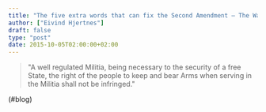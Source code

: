 ```yaml
---
title: "The five extra words that can fix the Second Amendment – The Washington Post"
author: ["Eivind Hjertnes"]
draft: false
type: "post"
date: 2015-10-05T02:00:00+02:00
---
```


> "A well regulated Militia, being necessary to the security of a free
> State, the right of the people to keep and bear Arms when serving in
> the Militia shall not be infringed."

(#blog)
